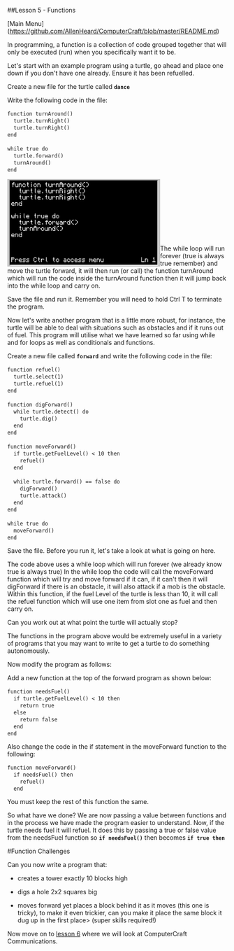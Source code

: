 ##Lesson 5 - Functions

[Main Menu] (https://github.com/AllenHeard/ComputerCraft/blob/master/README.md)

In programming, a function is a collection of code grouped together that will only be executed (run) when you specifically want it to be.

Let's start with an example program using a turtle, go ahead and place one down if you don't have one already. Ensure it has been refuelled.

Create a new file for the turtle called **```dance```**

Write the following code in the file:

```
function turnAround()
  turtle.turnRight()
  turtle.turnRight()
end

while true do
  turtle.forward()
  turnAround()
end
```
<a href="Dance"><img src="https://github.com/AllenHeard/ComputerCraft/blob/master/Screenshots/Lesson%205%20Images/dance.png" align="left" height="200" width="350" ></a><br><br><br><br><br><br><br><br>

The while loop will run forever (true is always true remember) and move the turtle forward, it will then run (or call) the function turnAround which will run the code inside the turnAround function then it will jump back into the while loop and carry on.

Save the file and run it. Remember you will need to hold Ctrl T to terminate the program.

Now let's write another program that is a little more robust, for instance, the turtle will be able to deal with situations such as obstacles and if it runs out of fuel. This program will utilise what we have learned so far using while and for loops as well as conditionals and functions.

Create a new file called **```forward```** and write the following code in the file:

```
function refuel()
  turtle.select(1)
  turtle.refuel(1)
end

function digForward()
  while turtle.detect() do
    turtle.dig()
  end
end

function moveForward()
  if turtle.getFuelLevel() < 10 then
    refuel()
  end

  while turtle.forward() == false do
    digForward()
    turtle.attack()
  end
end

while true do
  moveForward()
end
```

Save the file. Before you run it, let's take a look at what is going on here.

The code above uses a while loop which will run forever (we already know true is always true)
In the while loop the code will call the moveForward function which will try and move forward if it can, if it can't then it will digForward if there is an obstacle, it will also attack if a mob is the obstacle. Within this function, if the fuel Level of the turtle is less than 10, it will call the refuel function which will use one item from slot one as fuel and then carry on. 

Can you work out at what point the turtle will actually stop?

The functions in the program above would be extremely useful in a variety of programs that you may want to write to get a turtle to do something autonomously. 

Now modify the program as follows:

Add a new function at the top of the forward program as shown below:

```
function needsFuel()
  if turtle.getFuelLevel() < 10 then
    return true
  else
    return false
  end
end
```

Also change the code in the if statement in the moveForward function to the following:

```
function moveForward()
  if needsFuel() then
    refuel()
  end
``` 
You must keep the rest of this function the same.

So what have we done? We are now passing a value between functions and in the process we have made the program easier to understand. Now, if the turtle needs fuel it will refuel. It does this by passing a true or false value from the needsFuel function so **```if needsFuel()```** then becomes **```if true then```**

#Function Challenges

Can you now write a program that:

  - creates a tower exactly 10 blocks high

  - digs a hole 2x2 squares big
  
  - moves forward yet places a block behind it as it moves (this one is tricky), to make it even trickier, can you      make it place the same block it dug up in the first place> (super skills required!)



Now move on to [lesson 6](https://github.com/AllenHeard/ComputerCraft/blob/master/Lessons/Lesson%206.MD) where we will look at ComputerCraft Communications.
